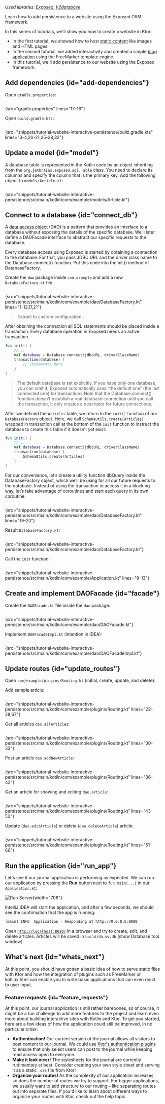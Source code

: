[//]: # (title: Adding persistence)

<microformat>
<var name="example_name" value="tutorial-website-interactive-persistence"/>
<include src="lib.xml" include-id="download_example"/>
<p>
Used libraries: <a href="https://github.com/JetBrains/Exposed">Exposed</a>, <a href="https://github.com/h2database/h2database">h2database</a>
</p>
</microformat>

<excerpt>Learn how to add persistence to a website using the Exposed ORM framework.</excerpt>

In this series of tutorials, we'll show you how to create a website in Ktor:
- In the first tutorial, we showed how to host [static content](creating_static_website.md) like images and HTML pages.
- In the second tutorial, we added interactivity and created a simple [blog application](creating_interactive_website.md) using the FreeMarker template engine.
- In this tutorial, we'll add persistence to our website using the Exposed framework.


## Add dependencies {id="add-dependencies"}

Open `gradle.properties`:

```kotlin
```
{src="gradle.properties" lines="17-18"}

Open `build.gradle.kts`:

```kotlin
```
{src="snippets/tutorial-website-interactive-persistence/build.gradle.kts" lines="3-4,20-21,25-28,32"}


## Update a model {id="model"}

A database table is represented in the Kotlin code by an object inheriting from the `org.jetbrains.exposed.sql.Table` class. You need to declare its columns and specify the column that is the primary key. Add the following object to `models/Article.kt`:

```kotlin
```
{src="snippets/tutorial-website-interactive-persistence/src/main/kotlin/com/example/models/Article.kt"}


## Connect to a database {id="connect_db"}

A [data access object](https://en.wikipedia.org/wiki/Data_access_object) (DAO) is a pattern that provides an interface to a database without exposing the details of the specific database. We’ll later define a DAOFacade interface to abstract our specific requests to the database.

Every database access using Exposed is started by obtaining a connection to the database. For that, you pass JDBC URL and the driver class name to the Database.connect() function. Put this code into the init() method of DatabaseFactory.

Create the `dao` package inside `com.example` and add a new `DatabaseFactory.kt` file:

```kotlin
```
{src="snippets/tutorial-website-interactive-persistence/src/main/kotlin/com/example/dao/DatabaseFactory.kt" lines="1-13,17,21"}

> Extract to custom configuration [](Configurations.xml#hocon-file).

After obtaining the connection all SQL statements should be placed inside a transaction.
Every database operation in Exposed needs an active transaction.

```kotlin
fun init() {
    // ...
    val database = Database.connect(jdbcURL, driverClassName)
    transaction(database) {
        // Statements here
    }
}
```

> The default database is set explicitly. If you have only one database, you can omit it, Exposed automatically uses “the default one” (the last connected one) for transactions.Note that the Database.connect() function doesn’t establish a real database connection until you call the transaction, it only creates a descriptor for future connections.


After we defined the `Articles` table, we return to the `init()` function of our `DatabaseFactory` object. Here, we call `SchemaUtils.create(Articles)` wrapped in transaction call at the bottom of the `init` function to instruct the database to create this table if it doesn’t yet exist:

```kotlin
fun init() {
    // ...
    val database = Database.connect(jdbcURL, driverClassName)
    transaction(database) {
        SchemaUtils.create(Articles)
    }
}
```

For our convenience, let’s create a utility function dbQuery inside the DatabaseFactory object, which we’ll be using for all our future requests to the database. Instead of using the transaction to access it in a blocking way, let’s take advantage of coroutines and start each query in its own coroutine:

```kotlin
```
{src="snippets/tutorial-website-interactive-persistence/src/main/kotlin/com/example/dao/DatabaseFactory.kt" lines="19-20"}

Result `DatabaseFactory.kt`:

```kotlin
```
{src="snippets/tutorial-website-interactive-persistence/src/main/kotlin/com/example/dao/DatabaseFactory.kt"}


Call the `init` function:

```kotlin
```
{src="snippets/tutorial-website-interactive-persistence/src/main/kotlin/com/example/Application.kt" lines="9-13"}


## Create and implement DAOFacade {id="facade"}

Create the `DAOFacade.kt` file inside the `dao` package:

```kotlin
```
{src="snippets/tutorial-website-interactive-persistence/src/main/kotlin/com/example/dao/DAOFacade.kt"}

Implement `DAOFacadeImpl.kt` (intention in IDEA):

```kotlin
```
{src="snippets/tutorial-website-interactive-persistence/src/main/kotlin/com/example/dao/DAOFacadeImpl.kt"}

## Update routes {id="update_routes"}

Open `com/example/plugins/Routing.kt` (initial, create, update, and delete).

Add sample article:

```kotlin
```
{src="snippets/tutorial-website-interactive-persistence/src/main/kotlin/com/example/plugins/Routing.kt" lines="22-28,67"}

Get all articles `dao.allArticles`:

```kotlin
```
{src="snippets/tutorial-website-interactive-persistence/src/main/kotlin/com/example/plugins/Routing.kt" lines="30-32"}


Post an article `dao.addNewArticle`:

```kotlin
```
{src="snippets/tutorial-website-interactive-persistence/src/main/kotlin/com/example/plugins/Routing.kt" lines="36-42"}

Get an article for showing and editing `dao.article`:

```kotlin
```
{src="snippets/tutorial-website-interactive-persistence/src/main/kotlin/com/example/plugins/Routing.kt" lines="43-50"}

Update (`dao.editArticle`) or delete (`dao.deleteArticle`) article:

```kotlin
```
{src="snippets/tutorial-website-interactive-persistence/src/main/kotlin/com/example/plugins/Routing.kt" lines="51-66"}




## Run the application {id="run_app"}

Let's see if our journal application is performing as expected. We can run our application by pressing the **Run** button next to `fun main(...)` in our `Application.kt`:

![Run Server](run-app.png){width="706"}

IntelliJ IDEA will start the application, and after a few seconds, we should see the confirmation that the app is running:

```Bash
[main] INFO  Application - Responding at http://0.0.0.0:8080
```

Open [`http://localhost:8080/`](http://localhost:8080/) in a browser and try to create, edit, and delete articles. Articles will be saved in `build/db.mv.db` (show Database tool window).



## What's next {id="whats_next"}

At this point, you should have gotten a basic idea of how to serve static files with Ktor and how the integration of plugins such as FreeMarker or kotlinx.html can enable you to write basic applications that can even react to user input.

### Feature requests {id="feature_requests"}

At this point, our journal application is still rather barebones, so of course, it might be a fun challenge to add more features to the project and learn even more about building interactive sites with Kotlin and Ktor. To get you started, here are a few ideas of how the application could still be improved, in no particular order:

- **Authentication!** Our current version of the journal allows all visitors to post content to our journal. We could use [Ktor's authentication plugins](authentication.md) to ensure that only select users can post to the journal while keeping read access open to everyone.
- **Make it look nicer!** The stylesheets for the journal are currently rudimentary at best. Consider creating your own style sheet and serving it as a static `.css` file from Ktor!
- **Organize your routes!** As the complexity of our application increases, so does the number of routes we try to support. For bigger applications, we usually want to add structure to our routing – like separating routes out into separate files. If you'd like to learn about different ways to organize your routes with Ktor, check out the [](Routing_in_Ktor.md) help topic.